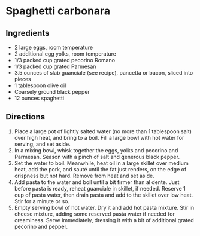 Spaghetti carbonara
===================

Ingredients
-----------

- 2 large eggs, room temperature
- 2 additional egg yolks, room temperature
- 1/3 packed cup grated pecorino Romano
- 1/3 packed cup grated Parmesan
- 3.5 ounces of slab guanciale (see recipe), pancetta or bacon, sliced into pieces
- 1 tablespoon olive oil
- Coarsely ground black pepper
- 12 ounces spaghetti


Directions
----------

1. Place a large pot of lightly salted water (no more than 1 tablespoon salt) over high heat, and bring to a boil. Fill a large bowl with hot water for serving, and set aside.
2. In a mixing bowl, whisk together the eggs, yolks and pecorino and Parmesan. Season with a pinch of salt and generous black pepper.
3. Set the water to boil. Meanwhile, heat oil in a large skillet over medium heat, add the pork, and sauté until the fat just renders, on the edge of crispness but not hard. Remove from heat and set aside.
4. Add pasta to the water and boil until a bit firmer than al dente. Just before pasta is ready, reheat guanciale in skillet, if needed. Reserve 1 cup of pasta water, then drain pasta and add to the skillet over low heat. Stir for a minute or so.
5. Empty serving bowl of hot water. Dry it and add hot pasta mixture. Stir in cheese mixture, adding some reserved pasta water if needed for creaminess. Serve immediately, dressing it with a bit of additional grated pecorino and pepper.
